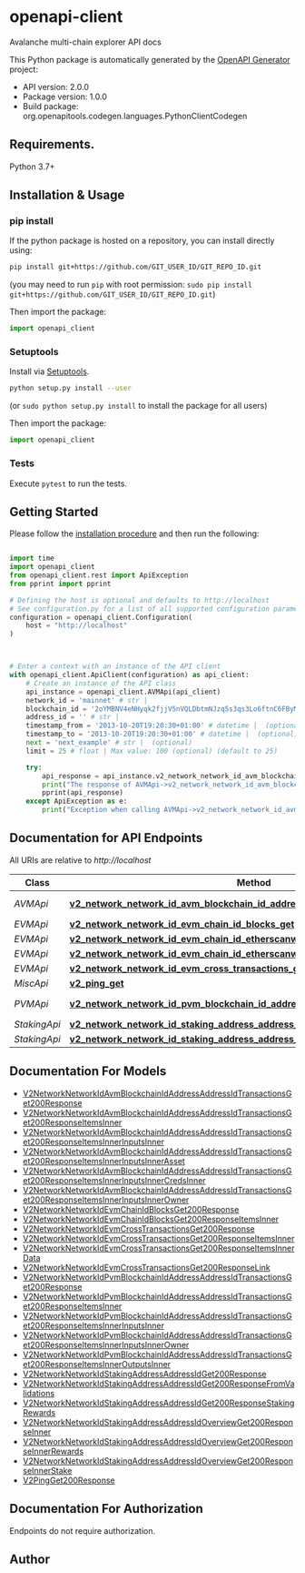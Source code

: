 # openapi-client
Avalanche multi-chain explorer API docs

This Python package is automatically generated by the [OpenAPI Generator](https://openapi-generator.tech) project:

- API version: 2.0.0
- Package version: 1.0.0
- Build package: org.openapitools.codegen.languages.PythonClientCodegen

## Requirements.

Python 3.7+

## Installation & Usage
### pip install

If the python package is hosted on a repository, you can install directly using:

```sh
pip install git+https://github.com/GIT_USER_ID/GIT_REPO_ID.git
```
(you may need to run `pip` with root permission: `sudo pip install git+https://github.com/GIT_USER_ID/GIT_REPO_ID.git`)

Then import the package:
```python
import openapi_client
```

### Setuptools

Install via [Setuptools](http://pypi.python.org/pypi/setuptools).

```sh
python setup.py install --user
```
(or `sudo python setup.py install` to install the package for all users)

Then import the package:
```python
import openapi_client
```

### Tests

Execute `pytest` to run the tests.

## Getting Started

Please follow the [installation procedure](#installation--usage) and then run the following:

```python

import time
import openapi_client
from openapi_client.rest import ApiException
from pprint import pprint

# Defining the host is optional and defaults to http://localhost
# See configuration.py for a list of all supported configuration parameters.
configuration = openapi_client.Configuration(
    host = "http://localhost"
)



# Enter a context with an instance of the API client
with openapi_client.ApiClient(configuration) as api_client:
    # Create an instance of the API class
    api_instance = openapi_client.AVMApi(api_client)
    network_id = 'mainnet' # str | 
    blockchain_id = '2oYMBNV4eNHyqk2fjjV5nVQLDbtmNJzq5s3qs3Lo6ftnC6FByM' # str | 
    address_id = '' # str | 
    timestamp_from = '2013-10-20T19:20:30+01:00' # datetime |  (optional)
    timestamp_to = '2013-10-20T19:20:30+01:00' # datetime |  (optional)
    next = 'next_example' # str |  (optional)
    limit = 25 # float | Max value: 100 (optional) (default to 25)

    try:
        api_response = api_instance.v2_network_network_id_avm_blockchain_id_address_address_id_transactions_get(network_id, blockchain_id, address_id, timestamp_from=timestamp_from, timestamp_to=timestamp_to, next=next, limit=limit)
        print("The response of AVMApi->v2_network_network_id_avm_blockchain_id_address_address_id_transactions_get:\n")
        pprint(api_response)
    except ApiException as e:
        print("Exception when calling AVMApi->v2_network_network_id_avm_blockchain_id_address_address_id_transactions_get: %s\n" % e)

```

## Documentation for API Endpoints

All URIs are relative to *http://localhost*

Class | Method | HTTP request | Description
------------ | ------------- | ------------- | -------------
*AVMApi* | [**v2_network_network_id_avm_blockchain_id_address_address_id_transactions_get**](docs/AVMApi.md#v2_network_network_id_avm_blockchain_id_address_address_id_transactions_get) | **GET** /v2/network/{networkId}/avm/{blockchainId}/address/{addressId}/transactions | 
*EVMApi* | [**v2_network_network_id_evm_chain_id_blocks_get**](docs/EVMApi.md#v2_network_network_id_evm_chain_id_blocks_get) | **GET** /v2/network/{networkId}/evm/{chainId}/blocks | 
*EVMApi* | [**v2_network_network_id_evm_chain_id_etherscanwildcard_get**](docs/EVMApi.md#v2_network_network_id_evm_chain_id_etherscanwildcard_get) | **GET** /v2/network/{networkId}/evm/{chainId}/etherscan{wildcard} | 
*EVMApi* | [**v2_network_network_id_evm_chain_id_etherscanwildcard_post**](docs/EVMApi.md#v2_network_network_id_evm_chain_id_etherscanwildcard_post) | **POST** /v2/network/{networkId}/evm/{chainId}/etherscan{wildcard} | 
*EVMApi* | [**v2_network_network_id_evm_cross_transactions_get**](docs/EVMApi.md#v2_network_network_id_evm_cross_transactions_get) | **GET** /v2/network/{networkId}/evm/cross-transactions | 
*MiscApi* | [**v2_ping_get**](docs/MiscApi.md#v2_ping_get) | **GET** /v2/ping | 
*PVMApi* | [**v2_network_network_id_pvm_blockchain_id_address_address_id_transactions_get**](docs/PVMApi.md#v2_network_network_id_pvm_blockchain_id_address_address_id_transactions_get) | **GET** /v2/network/{networkId}/pvm/{blockchainId}/address/{addressId}/transactions | 
*StakingApi* | [**v2_network_network_id_staking_address_address_id_get**](docs/StakingApi.md#v2_network_network_id_staking_address_address_id_get) | **GET** /v2/network/{networkId}/staking/address/{addressId} | 
*StakingApi* | [**v2_network_network_id_staking_address_address_id_overview_get**](docs/StakingApi.md#v2_network_network_id_staking_address_address_id_overview_get) | **GET** /v2/network/{networkId}/staking/address/{addressId}/overview | 


## Documentation For Models

 - [V2NetworkNetworkIdAvmBlockchainIdAddressAddressIdTransactionsGet200Response](docs/V2NetworkNetworkIdAvmBlockchainIdAddressAddressIdTransactionsGet200Response.md)
 - [V2NetworkNetworkIdAvmBlockchainIdAddressAddressIdTransactionsGet200ResponseItemsInner](docs/V2NetworkNetworkIdAvmBlockchainIdAddressAddressIdTransactionsGet200ResponseItemsInner.md)
 - [V2NetworkNetworkIdAvmBlockchainIdAddressAddressIdTransactionsGet200ResponseItemsInnerInputsInner](docs/V2NetworkNetworkIdAvmBlockchainIdAddressAddressIdTransactionsGet200ResponseItemsInnerInputsInner.md)
 - [V2NetworkNetworkIdAvmBlockchainIdAddressAddressIdTransactionsGet200ResponseItemsInnerInputsInnerAsset](docs/V2NetworkNetworkIdAvmBlockchainIdAddressAddressIdTransactionsGet200ResponseItemsInnerInputsInnerAsset.md)
 - [V2NetworkNetworkIdAvmBlockchainIdAddressAddressIdTransactionsGet200ResponseItemsInnerInputsInnerCredsInner](docs/V2NetworkNetworkIdAvmBlockchainIdAddressAddressIdTransactionsGet200ResponseItemsInnerInputsInnerCredsInner.md)
 - [V2NetworkNetworkIdAvmBlockchainIdAddressAddressIdTransactionsGet200ResponseItemsInnerInputsInnerOwner](docs/V2NetworkNetworkIdAvmBlockchainIdAddressAddressIdTransactionsGet200ResponseItemsInnerInputsInnerOwner.md)
 - [V2NetworkNetworkIdEvmChainIdBlocksGet200Response](docs/V2NetworkNetworkIdEvmChainIdBlocksGet200Response.md)
 - [V2NetworkNetworkIdEvmChainIdBlocksGet200ResponseItemsInner](docs/V2NetworkNetworkIdEvmChainIdBlocksGet200ResponseItemsInner.md)
 - [V2NetworkNetworkIdEvmCrossTransactionsGet200Response](docs/V2NetworkNetworkIdEvmCrossTransactionsGet200Response.md)
 - [V2NetworkNetworkIdEvmCrossTransactionsGet200ResponseItemsInner](docs/V2NetworkNetworkIdEvmCrossTransactionsGet200ResponseItemsInner.md)
 - [V2NetworkNetworkIdEvmCrossTransactionsGet200ResponseItemsInnerData](docs/V2NetworkNetworkIdEvmCrossTransactionsGet200ResponseItemsInnerData.md)
 - [V2NetworkNetworkIdEvmCrossTransactionsGet200ResponseLink](docs/V2NetworkNetworkIdEvmCrossTransactionsGet200ResponseLink.md)
 - [V2NetworkNetworkIdPvmBlockchainIdAddressAddressIdTransactionsGet200Response](docs/V2NetworkNetworkIdPvmBlockchainIdAddressAddressIdTransactionsGet200Response.md)
 - [V2NetworkNetworkIdPvmBlockchainIdAddressAddressIdTransactionsGet200ResponseItemsInner](docs/V2NetworkNetworkIdPvmBlockchainIdAddressAddressIdTransactionsGet200ResponseItemsInner.md)
 - [V2NetworkNetworkIdPvmBlockchainIdAddressAddressIdTransactionsGet200ResponseItemsInnerInputsInner](docs/V2NetworkNetworkIdPvmBlockchainIdAddressAddressIdTransactionsGet200ResponseItemsInnerInputsInner.md)
 - [V2NetworkNetworkIdPvmBlockchainIdAddressAddressIdTransactionsGet200ResponseItemsInnerInputsInnerOwner](docs/V2NetworkNetworkIdPvmBlockchainIdAddressAddressIdTransactionsGet200ResponseItemsInnerInputsInnerOwner.md)
 - [V2NetworkNetworkIdPvmBlockchainIdAddressAddressIdTransactionsGet200ResponseItemsInnerOutputsInner](docs/V2NetworkNetworkIdPvmBlockchainIdAddressAddressIdTransactionsGet200ResponseItemsInnerOutputsInner.md)
 - [V2NetworkNetworkIdStakingAddressAddressIdGet200Response](docs/V2NetworkNetworkIdStakingAddressAddressIdGet200Response.md)
 - [V2NetworkNetworkIdStakingAddressAddressIdGet200ResponseFromValidations](docs/V2NetworkNetworkIdStakingAddressAddressIdGet200ResponseFromValidations.md)
 - [V2NetworkNetworkIdStakingAddressAddressIdGet200ResponseStakingRewards](docs/V2NetworkNetworkIdStakingAddressAddressIdGet200ResponseStakingRewards.md)
 - [V2NetworkNetworkIdStakingAddressAddressIdOverviewGet200ResponseInner](docs/V2NetworkNetworkIdStakingAddressAddressIdOverviewGet200ResponseInner.md)
 - [V2NetworkNetworkIdStakingAddressAddressIdOverviewGet200ResponseInnerRewards](docs/V2NetworkNetworkIdStakingAddressAddressIdOverviewGet200ResponseInnerRewards.md)
 - [V2NetworkNetworkIdStakingAddressAddressIdOverviewGet200ResponseInnerStake](docs/V2NetworkNetworkIdStakingAddressAddressIdOverviewGet200ResponseInnerStake.md)
 - [V2PingGet200Response](docs/V2PingGet200Response.md)


<a id="documentation-for-authorization"></a>
## Documentation For Authorization

Endpoints do not require authorization.


## Author




